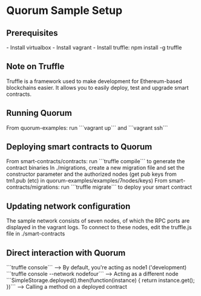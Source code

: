 <h1>Quorum Sample Setup</h1>

<h2>Prerequisites</h2>
- Install virtualbox
- Install vagrant
- Install truffle: npm install -g truffle

<h2>Note on Truffle</h2>
Truffle is a framework used to make development for Ethereum-based blockchains easier. It allows you to easily deploy, test and upgrade smart contracts.

<h2>Running Quorum</h2>
From quorum-examples: run ```vagrant up``` and ```vagrant ssh```

<h2>Deploying smart contracts to Quorum</h2>
From smart-contracts/contracts: run ```truffle compile``` to generate the contract binaries
In ./migrations, create a new migration file and set the constructor parameter and the authorized nodes (get pub keys from tm1.pub (etc) in quorum-examples/examples/7nodes/keys)
From smart-contracts/migrations: run ```truffle migrate``` to deploy your smart contract

<h2>Updating network configuration</h2>
The sample network consists of seven nodes, of which the RPC ports are displayed in the vagrant logs. To connect to these nodes, edit the truffle.js file in ./smart-contracts

<h2>Direct interaction with Quorum</h2>
```truffle console```  --> By default, you're acting as node1 ('development)
```truffle console --network nodefour``` --> Acting as a different node
```SimpleStorage.deployed().then(function(instance) { return instance.get(); })``` --> Calling a method on a deployed contract

